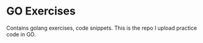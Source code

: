 # GO Exercises
Contains golang exercises, code snippets.
This is the repo I upload practice code in GO.
